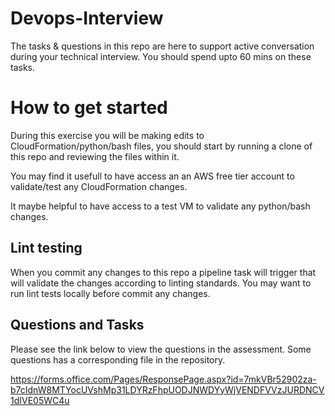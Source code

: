 # Devops-Interview

The tasks & questions in this repo are here to support active conversation during your technical interview. You should spend upto 60 mins on these tasks.

# How to get started

During this exercise you will be making edits to CloudFormation/python/bash files, you should start by running a clone of this repo and reviewing the files within it.

You may find it usefull to have access an an AWS free tier account to validate/test any CloudFormation changes.

It maybe helpful to have access to a test VM to validate any python/bash changes.

## Lint testing
When you commit any changes to this repo a pipeline task will trigger that will validate the changes according to linting standards. You may want to run lint tests locally before commit any changes. 

## Questions and Tasks

Please see the link below to view the questions in the assessment. Some questions has a corresponding file in the repository.

https://forms.office.com/Pages/ResponsePage.aspx?id=7mkVBr52902za-b7cIdnW8MTYocUVshMp31LDYRzFhpUODJNWDYyWjVENDFVVzJURDNCV1dIVE05WC4u
